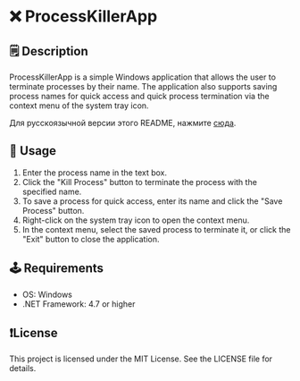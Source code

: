 # ❌ ProcessKillerApp

## 🗒️ Description
ProcessKillerApp is a simple Windows application that allows the user to terminate processes by their name. The application also supports saving process names for quick access and quick process termination via the context menu of the system tray icon.

Для русскоязычной версии этого README, нажмите [сюда](https://github.com/stavrmoris/ProcessKillerApp/edit/main/README.md).

## 🎯 Usage
1. Enter the process name in the text box.
2. Click the "Kill Process" button to terminate the process with the specified name.
3. To save a process for quick access, enter its name and click the "Save Process" button.
4. Right-click on the system tray icon to open the context menu.
5. In the context menu, select the saved process to terminate it, or click the "Exit" button to close the application.

## 🕹️ Requirements
- OS: Windows
- .NET Framework: 4.7 or higher

## ❗License
This project is licensed under the MIT License. See the LICENSE file for details.
